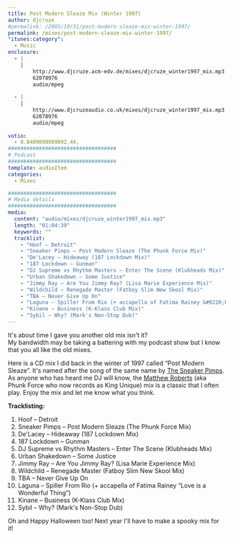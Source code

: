 ```yaml
---
title: Post Modern Sleaze Mix (Winter 1997)
author: djcruze
#permalink: /2005/10/31/post-modern-sleaze-mix-winter-1997/
permalink: /mixes/post-modern-sleaze-mix-winter-1997/
"itunes:category":
  - Music
enclosure:
  - |
    |
        http://www.djcruze.acm-edv.de/mixes/djcruze_winter1997_mix.mp3
        62078976
        audio/mpeg
        
  - |
    |
        http://www.djcruzeaudio.co.uk/mixes/djcruze_winter1997_mix.mp3
        62078976
        audio/mpeg
        
votio:
  - 8.8409090909092,44,
###################################
# Podcast
###################################
template: audioItem
categories:
  - Mixes

###################################
# Media details
###################################
media:
  content: "audio/mixes/djcruze_winter1997_mix.mp3"
  length: "01:04:39"
  keywords: ""
  tracklist:
    - "Hoof – Detroit"
    - "Sneaker Pimps – Post Modern Sleaze (The Phunk Force Mix)"
    - "De'Lacey – Hideaway (187 Lockdown Mix)"
    - "187 Lockdown – Gunman"
    - "DJ Supreme vs Rhythm Masters – Enter The Scene (Klubheads Mix)"
    - "Urban Shakedown – Some Justice"
    - "Jimmy Ray – Are You Jimmy Ray? (Lisa Marie Experience Mix)"
    - "Wildchild – Renegade Master (Fatboy Slim New Skool Mix)"
    - "TBA – Never Give Up On"
    - "Laguna – Spiller From Rio (+ accapella of Fatima Rainey &#8220;Love is a Wonderful Thing&#8221;)"
    - "Kinane – Business (K-Klass Club Mix)"
    - "Sybil – Why? (Mark's Non-Stop Dub)"
---
```


It's about time I gave you another old mix isn't it?  
My bandwidth may be taking a battering with my podcast show but I know that you all like the old mixes.

Here is a CD mix I did back in the winter of 1997 called &#8220;Post Modern Sleaze&#8221;. It's named after the song of the same name by [The Sneaker Pimps][1]. As anyone who has heard me DJ will know, the [Matthew Roberts][2] (aka Phunk Force who now records as King Unique) mix is a classic that I often play. Enjoy the mix and let me know what you think.

**Tracklisting:**

  1. Hoof – Detroit
  2. Sneaker Pimps – Post Modern Sleaze (The Phunk Force Mix)
  3. De'Lacey – Hideaway (187 Lockdown Mix)
  4. 187 Lockdown – Gunman
  5. DJ Supreme vs Rhythm Masters – Enter The Scene (Klubheads Mix)
  6. Urban Shakedown – Some Justice
  7. Jimmy Ray – Are You Jimmy Ray? (Lisa Marie Experience Mix)
  8. Wildchild – Renegade Master (Fatboy Slim New Skool Mix)
  9. TBA – Never Give Up On
 10. Laguna – Spiller From Rio (+ accapella of Fatima Rainey &#8220;Love is a Wonderful Thing&#8221;)
 11. Kinane – Business (K-Klass Club Mix)
 12. Sybil – Why? (Mark's Non-Stop Dub)

Oh and Happy Halloween too! Next year I'll have to make a spooky mix for it!

 [1]: http://www.sneakerpimps.com/
 [2]: http://www.kingunique.com